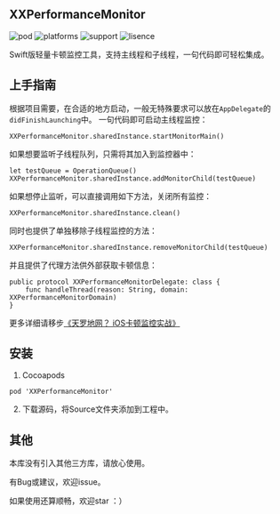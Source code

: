 ## XXPerformanceMonitor
![pod](https://img.shields.io/badge/pod-v1.0.2-yellow) ![platforms](https://img.shields.io/badge/platforms-iOS-brightgreen) ![support](https://img.shields.io/badge/support-iOS%209%2B-informational) ![lisence](https://img.shields.io/badge/lisence-MIT-lightgrey)

 Swift版轻量卡顿监控工具，支持主线程和子线程，一句代码即可轻松集成。

## 上手指南
根据项目需要，在合适的地方启动，一般无特殊要求可以放在`AppDelegate`的`didFinishLaunching`中。
一句代码即可启动主线程监控：
```
XXPerformanceMonitor.sharedInstance.startMonitorMain()
```
如果想要监听子线程队列，只需将其加入到监控器中：
```
let testQueue = OperationQueue()
XXPerformanceMonitor.sharedInstance.addMonitorChild(testQueue)
```
如果想停止监听，可以直接调用如下方法，关闭所有监控：
```
XXPerformanceMonitor.sharedInstance.clean()
```
同时也提供了单独移除子线程监控的方法：
```
XXPerformanceMonitor.sharedInstance.removeMonitorChild(testQueue)
```
并且提供了代理方法供外部获取卡顿信息：
```
public protocol XXPerformanceMonitorDelegate: class {
    func handleThread(reason: String, domain: XXPerformanceMonitorDomain)
}
```
更多详细请移步[《天罗地网？ iOS卡顿监控实战》](https://juejin.im/post/5db65fe0e51d452a1e58f37c)

## 安装
1. Cocoapods

```
pod 'XXPerformanceMonitor'
```

2. 下载源码，将Source文件夹添加到工程中。

## 其他
本库没有引入其他三方库，请放心使用。

有Bug或建议，欢迎issue。

如果使用还算顺畅，欢迎star ：）